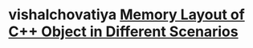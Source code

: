 # vishalchovatiya [Memory Layout of C++ Object in Different Scenarios](http://www.vishalchovatiya.com/memory-layout-of-cpp-object/)